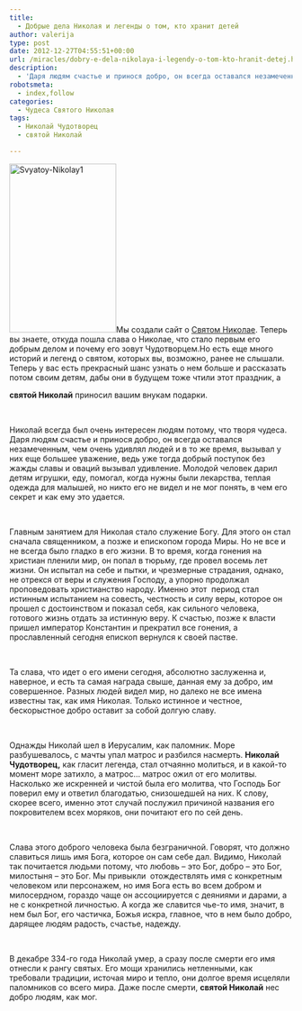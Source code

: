```yaml
---
title:
  - Добрые дела Николая и легенды о том, кто хранит детей
author: valerija
type: post
date: 2012-12-27T04:55:51+00:00
url: /miracles/dobry-e-dela-nikolaya-i-legendy-o-tom-kto-hranit-detej.html
description:
  - 'Даря людям счастье и принося добро, он всегда оставался незамеченным, чем очень удивлял людей и в то же время, вызывал у них еще большее уважение, ведь '
robotsmeta:
  - index,follow
categories:
  - Чудеса Святого Николая
tags:
  - Николай Чудотворец
  - святой Николай

---
```

<a href="http://svyatoynikolay.ru/nicholas/svyatoj-nikolaj-istoriya-dobra-perezhivshaya-veka.html/attachment/svyatoy-nikolay1" rel="attachment wp-att-511"><img class="alignleft wp-image-511 size-medium" src="http://svyatoynikolay.ru/wp-content/uploads/2012/12/Svyatoy-Nikolay1-190x300.jpg" alt="Svyatoy-Nikolay1" width="190" height="300" srcset="http://svyatoynikolay.ru/wp-content/uploads/2012/12/Svyatoy-Nikolay1-190x300.jpg 190w, http://svyatoynikolay.ru/wp-content/uploads/2012/12/Svyatoy-Nikolay1.jpg 300w" sizes="(max-width: 190px) 100vw, 190px" /></a>Мы создали сайт о <a title="Святой Николай. История добра, пережившая века" href="http://svyatoynikolay.ru/nicholas/svyatoj-nikolaj-istoriya-dobra-perezhivshaya-veka.html" target="_blank">Святом Николае</a>. Теперь вы знаете, откуда пошла слава о Николае, что стало первым его добрым делом и почему его зовут Чудотворцем.<!--more-->Но есть еще много историй и легенд о святом, которых вы, возможно, ранее не слышали. Теперь у вас есть прекрасный шанс узнать о нем больше и рассказать потом своим детям, дабы они в будущем тоже чтили этот праздник, а 

**святой Николай** приносил вашим внукам подарки.

&nbsp;

Николай всегда был очень интересен людям потому, что творя чудеса. Даря людям счастье и принося добро, он всегда оставался незамеченным, чем очень удивлял людей и в то же время, вызывал у них еще большее уважение, ведь уже тогда добрый поступок без жажды славы и оваций вызывал удивление. Молодой человек дарил детям игрушки, еду, помогал, когда нужны были лекарства, теплая одежда для малышей, но никто его не видел и не мог понять, в чем его секрет и как ему это удается.

&nbsp;

Главным занятием для Николая стало служение Богу. Для этого он стал сначала священником, а позже и епископом города Миры. Но не все и не всегда было гладко в его жизни. В то время, когда гонения на христиан пленили мир, он попал в тюрьму, где провел восемь лет жизни. Он испытал на себе и пытки, и чрезмерные страдания, однако, не отрекся от веры и служения Господу, а упорно продолжал проповедовать христианство народу. Именно этот  период стал истинным испытанием на совесть, честность и силу веры, которое он прошел с достоинством и показал себя, как сильного человека, готового жизнь отдать за истинную веру. К счастью, позже к власти пришел император Константин и прекратил все гонения, а прославленный сегодня епископ вернулся к своей пастве.

&nbsp;

Та слава, что идет о его имени сегодня, абсолютно заслуженна и, наверное, и есть та самая награда свыше, данная ему за добро, им совершенное. Разных людей видел мир, но далеко не все имена известны так, как имя Николая. Только истинное и честное, бескорыстное добро оставит за собой долгую славу.

&nbsp;

Однажды Николай шел в Иерусалим, как паломник. Море разбушевалось, с мачты упал матрос и разбился насмерть. **Николай Чудотворец,** как гласит легенда, стал отчаянно молиться, и в какой-то момент море затихло, а матрос&#8230; матрос ожил от его молитвы. Насколько же искренней и чистой была его молитва, что Господь Бог поверил ему и ответил благодатью, снизошедшей на них. К слову, скорее всего, именно этот случай послужил причиной названия его покровителем всех моряков, они почитают его по сей день.

&nbsp;

Слава этого доброго человека была безграничной. Говорят, что должно славиться лишь имя Бога, которое он сам себе дал. Видимо, Николай так почитается людьми потому, что любовь – это Бог, добро – это Бог, милостыня – это Бог. Мы привыкли  отождествлять имя с конкретным человеком или персонажем, но имя Бога есть во всем добром и милосердном, гораздо чаще он ассоциируется с деяниями и дарами, а не с конкретной личностью. А когда же славится чье-то имя, значит, в нем был Бог, его частичка, Божья искра, главное, что в нем было добро, дарящее людям радость, счастье, надежду.

&nbsp;

В декабре 334-го года Николай умер, а сразу после смерти его имя отнесли к рангу святых. Его мощи хранились нетленными, как требовали традиции, источая миро и тепло, они долгое время исцеляли паломников со всего мира. Даже после смерти, **святой Николай** нес добро людям, как мог.